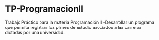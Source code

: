 # TP-ProgramacionII
Trabajo Práctico para la materia Programación II
-Desarrollar un programa que permita registrar los planes de estudio asociados a las carreras dictadas por una universidad.
